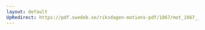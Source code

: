 ```yaml
---
layout: default
UpRedirect: https://pdf.swedeb.se/riksdagen-motions-pdf/1867/mot_1867__ak__00019/mot_1867__ak__00019_002.pdf
---
```

